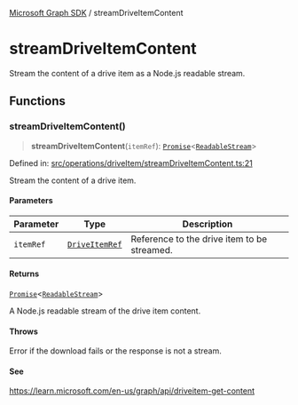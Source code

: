 [Microsoft Graph SDK](README.md) / streamDriveItemContent

# streamDriveItemContent

Stream the content of a drive item as a Node.js readable stream.

## Functions

### streamDriveItemContent()

> **streamDriveItemContent**(`itemRef`): [`Promise`](https://developer.mozilla.org/docs/Web/JavaScript/Reference/Global_Objects/Promise)\<[`ReadableStream`](https://github.com/DefinitelyTyped/DefinitelyTyped/blob/4771e16937e188c0e0eca9749d208676f85fefb9/types/node/globals.d.ts#L201)\>

Defined in: [src/operations/driveItem/streamDriveItemContent.ts:21](https://github.com/Future-Secure-AI/microsoft-graph/blob/main/src/operations/driveItem/streamDriveItemContent.ts#L21)

Stream the content of a drive item.

#### Parameters

| Parameter | Type | Description |
| ------ | ------ | ------ |
| `itemRef` | [`DriveItemRef`](DriveItem-1.md#driveitemref) | Reference to the drive item to be streamed. |

#### Returns

[`Promise`](https://developer.mozilla.org/docs/Web/JavaScript/Reference/Global_Objects/Promise)\<[`ReadableStream`](https://github.com/DefinitelyTyped/DefinitelyTyped/blob/4771e16937e188c0e0eca9749d208676f85fefb9/types/node/globals.d.ts#L201)\>

A Node.js readable stream of the drive item content.

#### Throws

Error if the download fails or the response is not a stream.

#### See

https://learn.microsoft.com/en-us/graph/api/driveitem-get-content
